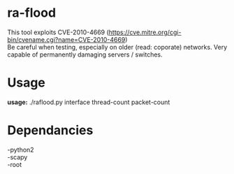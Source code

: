# ra-flood
This tool exploits CVE-2010-4669 (https://cve.mitre.org/cgi-bin/cvename.cgi?name=CVE-2010-4669)     
Be careful when testing, especially on older (read: coporate) networks. Very capable of permanently damaging servers / switches. 

# Usage
**usage:** ./raflood.py interface thread-count packet-count

# Dependancies
  -python2  
  -scapy  
  -root
